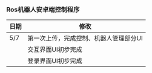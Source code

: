 ### Ros机器人安卓端控制程序

| 日期 | 修改                                   |
| ---- | -------------------------------------- |
| 5/7  | 第一次上传，完成控制、机器人管理部分UI |
|      | 交互界面UI初步完成                     |
|      | 登录界面UI初步完成                     |

